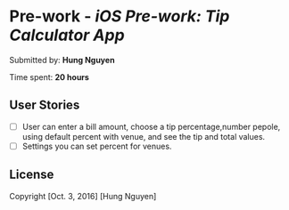 # Pre-work - *iOS Pre-work: Tip Calculator App*

Submitted by: **Hung Nguyen**

Time spent: **20 hours**

## User Stories

* [ ] User can enter a bill amount, choose a tip percentage,number pepole, using default percent with venue, and see the tip and total values.
* [ ] Settings you can set percent for venues.

## License

Copyright [Oct. 3, 2016] [Hung Nguyen]

